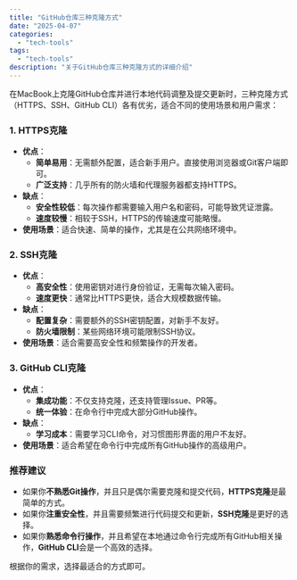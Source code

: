 ```yaml
---
title: "GitHub仓库三种克隆方式"
date: "2025-04-07"
categories: 
  - "tech-tools"
tags:
  - "tech-tools"
description: "关于GitHub仓库三种克隆方式的详细介绍"
---
```


在MacBook上克隆GitHub仓库并进行本地代码调整及提交更新时，三种克隆方式（HTTPS、SSH、GitHub CLI）各有优劣，适合不同的使用场景和用户需求：

### 1. **HTTPS克隆**
+ **优点**：
    - **简单易用**：无需额外配置，适合新手用户。直接使用浏览器或Git客户端即可。
    - **广泛支持**：几乎所有的防火墙和代理服务器都支持HTTPS。
+ **缺点**：
    - **安全性较低**：每次操作都需要输入用户名和密码，可能导致凭证泄露。
    - **速度较慢**：相较于SSH，HTTPS的传输速度可能略慢。
+ **使用场景**：适合快速、简单的操作，尤其是在公共网络环境中。

### 2. **SSH克隆**
+ **优点**：
    - **高安全性**：使用密钥对进行身份验证，无需每次输入密码。
    - **速度更快**：通常比HTTPS更快，适合大规模数据传输。
+ **缺点**：
    - **配置复杂**：需要额外的SSH密钥配置，对新手不友好。
    - **防火墙限制**：某些网络环境可能限制SSH协议。
+ **使用场景**：适合需要高安全性和频繁操作的开发者。

### 3. **GitHub CLI克隆**
+ **优点**：
    - **集成功能**：不仅支持克隆，还支持管理Issue、PR等。
    - **统一体验**：在命令行中完成大部分GitHub操作。
+ **缺点**：
    - **学习成本**：需要学习CLI命令，对习惯图形界面的用户不友好。
+ **使用场景**：适合希望在命令行中完成所有GitHub操作的高级用户。

### 推荐建议
+ 如果你**不熟悉Git操作**，并且只是偶尔需要克隆和提交代码，**HTTPS克隆**是最简单的方式。
+ 如果你**注重安全性**，并且需要频繁进行代码提交和更新，**SSH克隆**是更好的选择。
+ 如果你**熟悉命令行操作**，并且希望在本地通过命令行完成所有GitHub相关操作，**GitHub CLI**会是一个高效的选择。

根据你的需求，选择最适合的方式即可。

